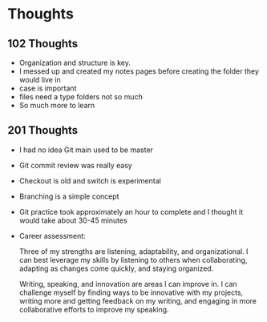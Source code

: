 # Thoughts

## 102 Thoughts

+ Organization and structure is key.
+ I messed up and created my notes pages before creating the folder they would live in
+ case is important
+ files need a type folders not so much
+ So much more to learn

## 201 Thoughts

+ I had no idea Git main used to be master
+ Git commit review was really easy
+ Checkout is old and switch is experimental
+ Branching is a simple concept
+ Git practice took approximately an hour to complete and I thought it would take about 30-45 minutes
+ Career assessment:

    Three of my strengths are listening, adaptability, and organizational. I can best leverage my skills by listening to others when collaborating, adapting as changes come quickly, and staying organized.

    Writing, speaking, and innovation are areas I can improve in. I can challenge myself by finding ways to be innovative with my projects, writing more and getting feedback on my writing, and engaging in more collaborative efforts to improve my speaking.
